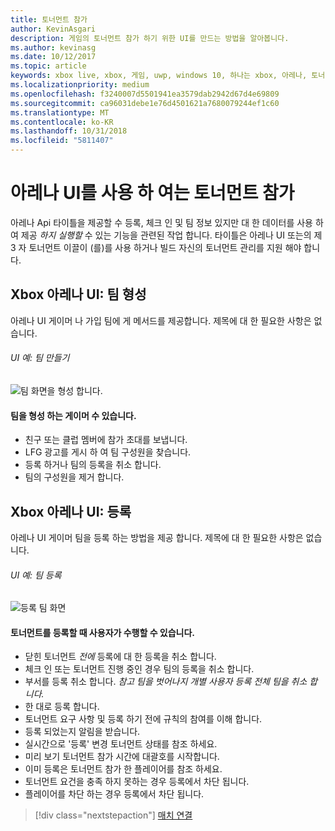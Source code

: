 ```yaml
---
title: 토너먼트 참가
author: KevinAsgari
description: 게임의 토너먼트 참가 하기 위한 UI를 만드는 방법을 알아봅니다.
ms.author: kevinasg
ms.date: 10/12/2017
ms.topic: article
keywords: xbox live, xbox, 게임, uwp, windows 10, 하나는 xbox, 아레나, 토너먼트, ux
ms.localizationpriority: medium
ms.openlocfilehash: f3240007d5501941ea3579dab2942d67d4e69809
ms.sourcegitcommit: ca96031debe1e76d4501621a7680079244ef1c60
ms.translationtype: MT
ms.contentlocale: ko-KR
ms.lasthandoff: 10/31/2018
ms.locfileid: "5811407"
---
```

# <a name="join-a-tournament-by-using-the-arena-ui"></a>아레나 UI를 사용 하 여는 토너먼트 참가

아레나 Api 타이틀을 제공할 수 등록, 체크 인 및 팀 정보 있지만 대 한 데이터를 사용 하 여 제공 *하지* *실행할* 수 있는 기능을 관련된 작업 합니다. 타이틀은 아레나 UI 또는의 제 3 자 토너먼트 이끌이 (를)를 사용 하거나 빌드 자신의 토너먼트 관리를 지원 해야 합니다.

## <a name="xbox-arena-ui-team-formation"></a>Xbox 아레나 UI: 팀 형성

아레나 UI 게이머 나 가입 팀에 게 메서드를 제공합니다. 제목에 대 한 필요한 사항은 없습니다.

###### <a name="ui-example-create-a-team"></a>UI 예: 팀 만들기

![팀 화면을 형성 합니다.](../../images/arena/arena-ux-create-team.png)

#### <a name="when-forming-a-team-a-gamer-can"></a>팀을 형성 하는 게이머 수 있습니다.

* 친구 또는 클럽 멤버에 참가 초대를 보냅니다.
* LFG 광고를 게시 하 여 팀 구성원을 찾습니다.
* 등록 하거나 팀의 등록을 취소 합니다.
* 팀의 구성원을 제거 합니다.

## <a name="xbox-arena-ui-registration"></a>Xbox 아레나 UI: 등록

아레나 UI 게이머 팀을 등록 하는 방법을 제공 합니다. 제목에 대 한 필요한 사항은 없습니다.

###### <a name="ui-example-register-a-team"></a>UI 예: 팀 등록

![등록 팀 화면](../../images/arena/arena-ux-register-team.png)

#### <a name="when-registering-for-a-tournament-a-user-can"></a>토너먼트를 등록할 때 사용자가 수행할 수 있습니다.

* 닫힌 토너먼트 *전에* 등록에 대 한 등록을 취소 합니다.
* 체크 인 또는 토너먼트 진행 중인 경우 팀의 등록을 취소 합니다.
* 부서를 등록 취소 합니다. *참고 팀을 벗어나지 개별 사용자 등록 전체 팀을 취소 합니다.*
* 한 대로 등록 합니다.
* 토너먼트 요구 사항 및 등록 하기 전에 규칙의 참여를 이해 합니다.
* 등록 되었는지 알림을 받습니다.
* 실시간으로 '등록' 변경 토너먼트 상태를 참조 하세요.
* 미리 보기 토너먼트 참가 시간에 대괄호를 시작합니다.
* 이미 등록은 토너먼트 참가 한 플레이어를 참조 하세요.
* 토너먼트 요건을 충족 하지 못하는 경우 등록에서 차단 됩니다.
* 플레이어를 차단 하는 경우 등록에서 차단 됩니다.

> [!div class="nextstepaction"]
> [매치 연결](arena-ux-match-engagement.md)
